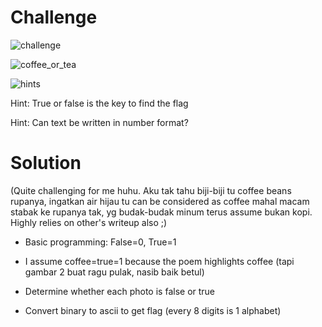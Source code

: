 # Challenge

![challenge](https://github.com/urhnh/ctfwriteup/assets/149639198/4abc845a-959c-449f-a9d5-b57c22a141b2)

![coffee_or_tea](https://github.com/urhnh/ctfwriteup/assets/149639198/5f3b516f-7208-4a1b-9a9f-7ea205ca9aab)

![hints](https://github.com/urhnh/ctfwriteup/assets/149639198/ad8c2e28-64e4-4934-b511-04258aaa5e33)

Hint: True or false is the key to find the flag

Hint: Can text be written in number format?

# Solution

(Quite challenging for me huhu. Aku tak tahu biji-biji tu coffee beans rupanya,
ingatkan air hijau tu can be considered as coffee mahal macam stabak ke rupanya tak,
yg budak-budak minum terus assume bukan kopi. Highly relies on other's writeup also ;)

- Basic programming: False=0, True=1

- I assume coffee=true=1 because the poem highlights coffee (tapi gambar 2 buat ragu pulak, nasib baik betul)

- Determine whether each photo is false or true

- Convert binary to ascii to get flag (every 8 digits is 1 alphabet)
